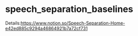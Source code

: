 # speech_separation_baselines
Details:https://www.notion.so/Speech-Separation-Home-e42ed885c9294a46864921b7a72cf731
